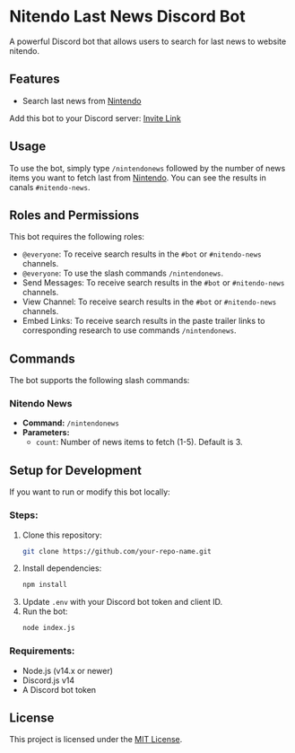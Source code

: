 # Nitendo Last News Discord Bot
A powerful Discord bot that allows users to search for last news to website nitendo.

## Features
- Search last news from [Nintendo](https://www.nintendo.com/us/whatsnew/)

Add this bot to your Discord server:
[Invite Link](https://discord.com/oauth2/authorize?client_id=1352592460664016916)

## Usage
To use the bot, simply type `/nintendonews` followed by the number of news items you want to fetch last from [Nintendo](https://www.nintendo.com/us/whatsnew/). You can see the results in canals `#nitendo-news`.

## Roles and Permissions
This bot requires the following roles:
- `@everyone`: To receive search results in the `#bot` or `#nitendo-news` channels.
- `@everyone`: To use the slash commands `/nintendonews`.
- Send Messages: To receive search results in the `#bot` or `#nitendo-news` channels.
- View Channel: To receive search results in the `#bot` or `#nitendo-news` channels.
- Embed Links: To receive search results in the paste trailer links to corresponding research to use commands `/nintendonews`.

## Commands
The bot supports the following slash commands:

### Nitendo News
- **Command:** `/nintendonews`
- **Parameters:**
  - `count`: Number of news items to fetch (1-5). Default is 3.


## Setup for Development
If you want to run or modify this bot locally:

### Steps:
1. Clone this repository:
   ```sh
   git clone https://github.com/your-repo-name.git
   ```
2. Install dependencies:
   ```sh
   npm install
   ```
3. Update `.env` with your Discord bot token and client ID.
4. Run the bot:
   ```sh
   node index.js
   ```

### Requirements:
- Node.js (v14.x or newer)
- Discord.js v14
- A Discord bot token

## License
This project is licensed under the [MIT License](LICENSE).
